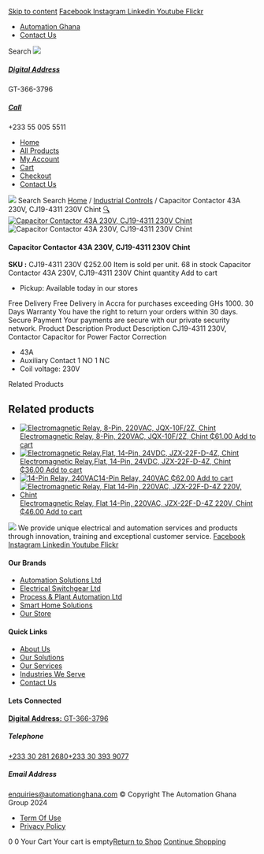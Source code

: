 [Skip to content](https://store.automationghana.com/product/capacitor-contactor-43a-230v/#content)
[ Facebook ](https://www.facebook.com/automationgh/) [ Instagram ](https://www.instagram.com/automationgh/) [ Linkedin ](https://www.linkedin.com/company/the-automation-ghana-limited/) [ Youtube ](https://www.youtube.com/channel/UCurrRDUSm5oIW39VXjn1u0w) [ Flickr ](https://www.flickr.com/photos/181794037@N07/)
  * [ Automation Ghana ](https://automationghana.com)
  * [ Contact Us ](https://store.automationghana.com/contact/)


Search
[ ![](https://store.automationghana.com/wp-content/uploads/2024/04/Website-TAGG-Logo-BLUE.png) ](https://store.automationghana.com/)
[ ](https://maps.app.goo.gl/m4xeaagWCNbLk4jM6)
#####  [ Digital Address ](https://maps.app.goo.gl/m4xeaagWCNbLk4jM6)
GT-366-3796 
[ ](tel:+233550055511)
#####  [ Call ](tel:+233550055511)
+233 55 005 5511 
  * [Home](https://store.automationghana.com/)
  * [All Products](https://store.automationghana.com/shop/)
  * [My Account](https://store.automationghana.com/my-account/)
  * [Cart](https://store.automationghana.com/cart/)
  * [Checkout](https://store.automationghana.com/checkout/)
  * [Contact Us](https://store.automationghana.com/contact/)


[![](https://store.automationghana.com/wp-content/uploads/2024/04/AutomationGhana_logo_white.png)](https://store.automationghana.com)
Search
Search
[Home](https://store.automationghana.com) / [Industrial Controls](https://store.automationghana.com/product-category/industrial-controls/) / Capacitor Contactor 43A 230V, CJ19-4311 230V Chint
[🔍](https://store.automationghana.com/product/capacitor-contactor-43a-230v/)
[![Capacitor Contactor 43A 230V, CJ19-4311 230V Chint](https://store.automationghana.com/wp-content/uploads/2021/04/CJ19-6321-230V.jpg)](https://store.automationghana.com/wp-content/uploads/2021/04/CJ19-6321-230V.jpg)![Capacitor Contactor 43A 230V, CJ19-4311 230V Chint](https://store.automationghana.com/wp-content/uploads/2021/04/CJ19-6321-230V.jpg)
####  Capacitor Contactor 43A 230V, CJ19-4311 230V Chint 
**SKU :** CJ19-4311 230V 
₵252.00
Item is sold per unit.
68 in stock
Capacitor Contactor 43A 230V, CJ19-4311 230V Chint quantity
Add to cart
  * Pickup: Available today in our stores


Free Delivery 
Free Delivery in Accra for purchases exceeding GHs 1000. 
30 Days Warranty 
You have the right to return your orders within 30 days. 
Secure Payment 
Your payments are secure with our private security network. 
Product Description
Product Description
CJ19-4311 230V, Contactor Capacitor for Power Factor Correction 
  * 43A
  * Auxiliary Contact 1 NO 1 NC
  * Coil voltage: 230V


Related Products 
## Related products
  * [![Electromagnetic Relay, 8-Pin, 220VAC, JQX-10F/2Z, Chint](https://store.automationghana.com/wp-content/uploads/2020/04/11-Pin-Relay-JQX-10F_3Z-220VAC-Chint-2-300x300.jpg)Electromagnetic Relay, 8-Pin, 220VAC, JQX-10F/2Z, Chint ₵61.00 ](https://store.automationghana.com/product/8-pin-relay-jqx-10f-2z-220vac-chint/)
[Add to cart](https://store.automationghana.com/product/capacitor-contactor-43a-230v/?add-to-cart=1603)
  * [![Electromagnetic Relay,Flat, 14-Pin, 24VDC, JZX-22F-D-4Z, Chint](https://store.automationghana.com/wp-content/uploads/2020/04/11-Pin-Relay-JQX-10F_3Z-220VAC-Chint-2-300x300.jpg)Electromagnetic Relay,Flat, 14-Pin, 24VDC, JZX-22F-D-4Z, Chint ₵36.00 ](https://store.automationghana.com/product/14-pin-relay-jzx-22f-d-4z-24vdc-chint/)
[Add to cart](https://store.automationghana.com/product/capacitor-contactor-43a-230v/?add-to-cart=1597)
  * [![14-Pin Relay, 240VAC](https://store.automationghana.com/wp-content/uploads/2020/04/14-Pin-Relay-MY4IN-220_240AC-S-Omron.jpg)14-Pin Relay, 240VAC ₵62.00 ](https://store.automationghana.com/product/14-pin-relay-my4in-220-240ac-s-omron/)
[Add to cart](https://store.automationghana.com/product/capacitor-contactor-43a-230v/?add-to-cart=1599)
  * [![Electromagnetic Relay, Flat 14-Pin, 220VAC, JZX-22F-D-4Z 220V, Chint](https://store.automationghana.com/wp-content/uploads/2020/04/14-Pin-Relay-JZX-22F-D-4Z-12VDC-Chint-300x300.jpg)Electromagnetic Relay, Flat 14-Pin, 220VAC, JZX-22F-D-4Z 220V, Chint ₵46.00 ](https://store.automationghana.com/product/14-pin-relay-jzx-22f-d-4z-220v-chint/)
[Add to cart](https://store.automationghana.com/product/capacitor-contactor-43a-230v/?add-to-cart=1596)


![](https://store.automationghana.com/wp-content/uploads/2024/04/AutomationGhana_logo_white.png)
We provide unique electrical and automation services and products through innovation, training and exceptional customer service.
[ Facebook ](https://www.facebook.com/automationgh/) [ Instagram ](https://www.instagram.com/automationgh/) [ Linkedin ](https://www.linkedin.com/company/the-automation-ghana-limited/) [ Youtube ](https://www.youtube.com/channel/UCurrRDUSm5oIW39VXjn1u0w) [ Flickr ](https://www.flickr.com/photos/181794037@N07/)
#### Our Brands
  * [ Automation Solutions Ltd ](https://store.automationghana.com/product/capacitor-contactor-43a-230v/)
  * [ Electrical Switchgear Ltd ](https://store.automationghana.com/product/capacitor-contactor-43a-230v/)
  * [ Process & Plant Automation Ltd ](https://store.automationghana.com/product/capacitor-contactor-43a-230v/)
  * [ Smart Home Solutions ](https://store.automationghana.com/product/capacitor-contactor-43a-230v/)
  * [ Our Store ](https://store.automationghana.com/product/capacitor-contactor-43a-230v/)


#### Quick Links
  * [ About Us ](https://store.automationghana.com/product/capacitor-contactor-43a-230v/)
  * [ Our Solutions ](https://store.automationghana.com/product/capacitor-contactor-43a-230v/)
  * [ Our Services ](https://store.automationghana.com/product/capacitor-contactor-43a-230v/)
  * [ Industries We Serve ](https://store.automationghana.com/product/capacitor-contactor-43a-230v/)
  * [ Contact Us ](https://store.automationghana.com/product/capacitor-contactor-43a-230v/)


#### Lets Connected
[**Digital Address:** GT-366-3796](https://maps.app.goo.gl/m4xeaagWCNbLk4jM6)
#####  Telephone 
[ +233 30 281 2680](tel:+233302812680)[+233 30 393 9077](https://store.automationghana.com/product/capacitor-contactor-43a-230v/+233303939077)
#####  Email Address 
enquiries@automationghana.com 
© Copyright The Automation Ghana Group 2024
  * [ Term Of Use ](https://store.automationghana.com/product/capacitor-contactor-43a-230v/)
  * [ Privacy Policy ](https://store.automationghana.com/product/capacitor-contactor-43a-230v/)


0
0
Your Cart
Your cart is empty[Return to Shop](https://store.automationghana.com/shop/)
[Continue Shopping](https://store.automationghana.com/product/capacitor-contactor-43a-230v/)
